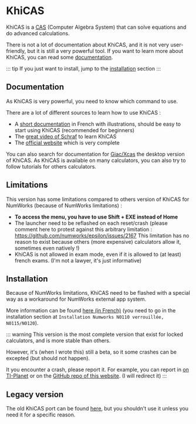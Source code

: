 # KhiCAS

KhiCAS is a [CAS](https://en.wikipedia.org/wiki/Computer_algebra_system)
(Computer Algebra System) that can solve equations and do advanced calculations.

There is not a lot of documentation about KhiCAS, and it is not very
user-friendly, but it is still a very powerful tool. If you want to learn more
about KhiCAS, you can read some [documentation](#documentation).

::: tip
If you just want to install, jump to the [installation](#installation) section
:::

## Documentation

As KhiCAS is very powerful, you need to know which command to use.

There are a lot of different sources to learn how to use KhiCAS :

- A [short documentation](https://github.com/Yaya-Cout/KhiCAS_guide/blob/626b9786ff19504152628cfa42447c87ab73f648/KhiCAS_guide.pdf)
  in French with illustrations, should be easy to start using KhiCAS
  (recommended for beginners)
- The [great video of Schraf](https://www.youtube.com/watch?v=wykeOAVYMFI) to
  learn KhiCAS
- The [official website](https://www-fourier.univ-grenoble-alpes.fr/~parisse/numworks/khicasnw.html)
  which is very complete

You can also search for documentation for [Giac/Xcas](https://xcas.univ-grenoble-alpes.fr/)
the desktop version of KhiCAS.
As KhiCAS is available on many calculators, you can also try to follow tutorials
for others calculators.

## Limitations

This version has some limitations compared to others version of KhiCAS
for NumWorks (because of NumWorks limitations) :

- **To access the menu, you have to use Shift + EXE instead of Home**
- The launcher need to be reflashed on each reset/crash (please comment here
  to protest against this arbitrary limitation : <https://github.com/numworks/epsilon/issues/2167>
  This limitation has no reason to exist because others (more expensive)
  calculators allow it, sometimes even natively !)
- KhiCAS is not allowed in exam mode, even if it is allowed to (at least) french
  exams. (I'm not a lawyer, it's just informative)

## Installation

Because of NumWorks limitations, KhiCAS need to be flashed with a special way as
a workaround for NumWorks external app system.

More information can be found [here (in French)](https://xcas.univ-grenoble-alpes.fr/nw/nws.html)
(you need to go in the installation section at `Installation Numworks N0110 verrouillée, N0115/N0120`).

::: warning
This version is the most complete version that exist for locked calculators, and
is more stable than others.

However, it's (when I wrote this) still a beta, so it some crashes can be
excepted (but should not happen).

It you encounter a crash, please report it. For example, you can report in
[on TI-Planet](https://tiplanet.org/forum/viewtopic.php?t=26601) or
on the [GitHub repo of this website](https://github.com/Yaya-Cout/Nwagyu/issues). (I
will redirect it)
:::

## Legacy version

The old KhiCAS port can be found [here](./legacy/khicas.md), but you shouldn't
use it unless you need it for a specific reason.
